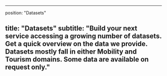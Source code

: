 <!--
SPDX-FileCopyrightText: NOI Techpark <digital@noi.bz.it>

SPDX-License-Identifier: CC0-1.0
-->

---
position: "Datasets"

title: "Datasets"
subtitle: "Build your next service accessing **a growing number of datasets**. Get a quick overview on the data we provide. Datasets mostly fall in either Mobility and Tourism domains. Some data are available on request only."
---

